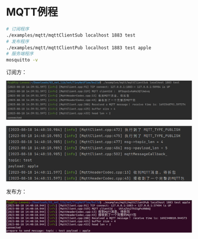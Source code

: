 # MQTT例程

```bash
# 订阅程序
./examples/mqtt/mqttClientSub localhost 1883 test
# 发布程序
./examples/mqtt/mqttClientPub localhost 1883 test apple
# 服务端程序
mosquitto -v
```

订阅方：

![image-20230818144155536](README/image-20230818144155536.png)

![image-20230818144328848](README/image-20230818144328848.png)

发布方：

![image-20230818144405498](README/image-20230818144405498.png)